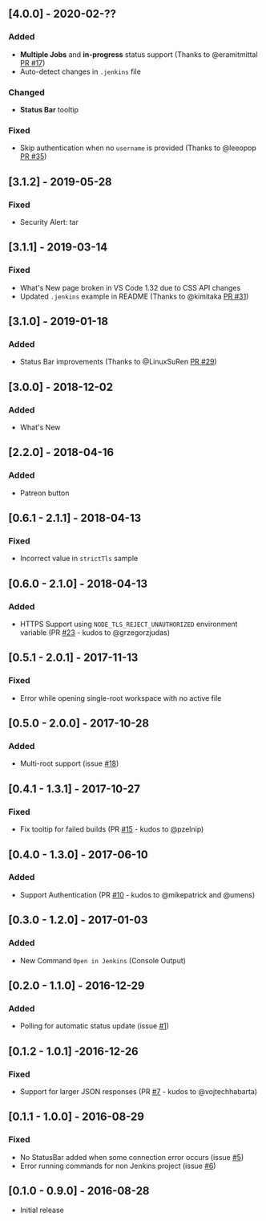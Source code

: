## [4.0.0] - 2020-02-??
### Added
- **Multiple Jobs** and **in-progress** status support (Thanks to @eramitmittal [PR #17](https://github.com/alefragnani/vscode-jenkins-status/pull/17))
- Auto-detect changes in `.jenkins` file

### Changed
- **Status Bar** tooltip

### Fixed
- Skip authentication when no `username` is provided (Thanks to @leeopop [PR #35](https://github.com/alefragnani/vscode-jenkins-status/pull/35))

## [3.1.2] - 2019-05-28
### Fixed
- Security Alert: tar

## [3.1.1] - 2019-03-14
### Fixed
- What's New page broken in VS Code 1.32 due to CSS API changes
- Updated `.jenkins` example in README (Thanks to @kimitaka [PR #31](https://github.com/alefragnani/vscode-jenkins-status/pull/31))

## [3.1.0] - 2019-01-18
### Added
- Status Bar improvements (Thanks to @LinuxSuRen [PR #29](https://github.com/alefragnani/vscode-jenkins-status/pull/29))

## [3.0.0] - 2018-12-02
### Added
- What's New

## [2.2.0] - 2018-04-16
### Added
- Patreon button

## [0.6.1 - 2.1.1] - 2018-04-13
### Fixed
- Incorrect value in `strictTls` sample

## [0.6.0 - 2.1.0] - 2018-04-13
### Added
- HTTPS Support using `NODE_TLS_REJECT_UNAUTHORIZED` environment variable (PR [#23](https://github.com/alefragnani/vscode-jenkins-status/pull/23) - kudos to @grzegorzjudas)

## [0.5.1 - 2.0.1] - 2017-11-13
### Fixed
- Error while opening single-root workspace with no active file

## [0.5.0 - 2.0.0] - 2017-10-28
### Added
- Multi-root support (issue [#18](https://github.com/alefragnani/vscode-jenkins/status/issues/18))

## [0.4.1 - 1.3.1] - 2017-10-27
### Fixed
- Fix tooltip for failed builds (PR [#15](https://github.com/alefragnani/vscode-jenkins-status/pull/15) - kudos to @pzelnip)

## [0.4.0 - 1.3.0] - 2017-06-10
### Added
- Support Authentication (PR [#10](https://github.com/alefragnani/vscode-jenkins-status/pull/10) - kudos to @mikepatrick and @umens)

## [0.3.0 - 1.2.0] - 2017-01-03
### Added
- New Command `Open in Jenkins` (Console Output)

## [0.2.0 - 1.1.0] - 2016-12-29
### Added
- Polling for automatic status update (issue [#1](https://github.com/alefragnani/vscode-jenkins-status/issues/1))

## [0.1.2 - 1.0.1] -2016-12-26 
### Fixed
- Support for larger JSON responses (PR [#7](https://github.com/alefragnani/vscode-jenkins-status/pull/7) - kudos to @vojtechhabarta)

## [0.1.1 - 1.0.0] - 2016-08-29

### Fixed
- No StatusBar added when some connection error occurs (issue [#5](https://github.com/alefragnani/vscode-jenkins-status/issues/5))
- Error running commands for non Jenkins project (issue [#6](https://github.com/alefragnani/vscode-jenkins-status/issues/6))

## [0.1.0 - 0.9.0] - 2016-08-28
- Initial release
